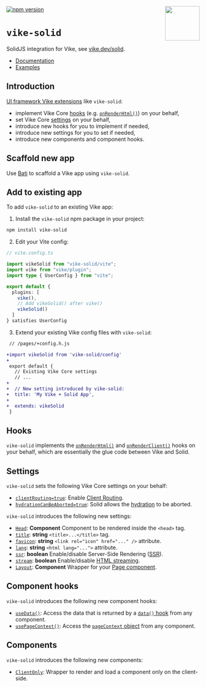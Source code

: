 [<img src="https://vike.dev/vike-readme.svg" align="right" height="90">](https://vike.dev)
[![npm version](https://img.shields.io/npm/v/vike-solid)](https://www.npmjs.com/package/vike-solid)

# `vike-solid`

SolidJS integration for Vike, see [vike.dev/solid](https://vike.dev/solid).

- [Documentation](https://vike.dev)
- [Examples](https://github.com/vikejs/vike-solid/tree/main/examples)

## Introduction

[UI framework Vike extensions](https://vike.dev/extensions) like `vike-solid`:

- implement Vike Core [hooks](https://vike.dev/hooks) (e.g. [`onRenderHtml()`](https://vike.dev/onRenderHtml)) on your
  behalf,
- set Vike Core [settings](https://vike.dev/settings) on your behalf,
- introduce new hooks for you to implement if needed,
- introduce new settings for you to set if needed,
- introduce new components and component hooks.

## Scaffold new app

Use [Bati](https://batijs.github.io/) to scaffold a Vike app using `vike-solid`.

## Add to existing app

To add `vike-solid` to an existing Vike app:

1. Install the `vike-solid` npm package in your project:

```bash
npm install vike-solid
```

2. Edit your Vite config:

```ts
// vite.config.ts

import vikeSolid from "vike-solid/vite";
import vike from "vike/plugin";
import type { UserConfig } from "vite";

export default {
  plugins: [
    vike(),
    // Add vikeSolid() after vike()
    vikeSolid()
  ]
} satisfies UserConfig
```

3. Extend your existing Vike config files with `vike-solid`:

```diff
 // /pages/+config.h.js

+import vikeSolid from 'vike-solid/config'
+
 export default {
   // Existing Vike Core settings
   // ...
+
+  // New setting introduced by vike-solid:
+  title: 'My Vike + Solid App',
+
+  extends: vikeSolid
 }
```

## Hooks

`vike-solid` implements the [`onRenderHtml()`](https://vike.dev/onRenderHtml) and
[`onRenderClient()`](https://vike.dev/onRenderClient) hooks on your behalf, which are essentially the glue code between
Vike and Solid.

## Settings

`vike-solid` sets the following Vike Core settings on your behalf:

- [`clientRouting=true`](https://vike.dev/clientRouting): Enable [Client Routing](https://vike.dev/client-routing).
- [`hydrationCanBeAborted=true`](https://vike.dev/hydrationCanBeAborted): Solid allows the
  [hydration](https://vike.dev/hydration) to be aborted.

`vike-solid` introduces the following new settings:

- [`Head`](https://vike.dev/head): **Component** Component to be rendered inside the `<head>` tag.
- [`title`](https://vike.dev/head): **string** `<title>...</title>` tag.
- [`favicon`](https://vike.dev/head): **string** `<link rel="icon" href="..." />` attribute.
- [`lang`](https://vike.dev/lang): **string** `<html lang="...">` attribute.
- [`ssr`](https://vike.dev/ssr): **boolean** Enable/disable Server-Side Rendering
  ([SSR](https://vike.dev/render-modes)).
- [`stream`](https://vike.dev/stream): **boolean** Enable/disable [HTML streaming](https://vike.dev/streaming).
- [`Layout`](https://vike.dev/Layout): **Component** Wrapper for your [Page component](https://vike.dev/Page).

## Component hooks

`vike-solid` introduces the following new component hooks:

- [`useData()`](https://vike.dev/useData): Access the data that is returned by a [`data()` hook](https://vike.dev/data)
  from any component.
- [`usePageContext()`](https://vike.dev/usePageContext): Access the [`pageContext` object](https://vike.dev/pageContext)
  from any component.

## Components

`vike-solid` introduces the following new components:

- [`ClientOnly`](https://vike.dev/ClientOnly): Wrapper to render and load a component only on the client-side.

